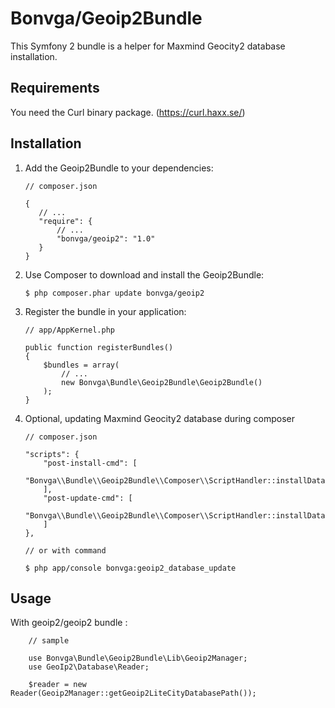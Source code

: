 # Bonvga/Geoip2Bundle

This Symfony 2 bundle is a helper for Maxmind Geocity2 database installation.

Requirements
------------

You need the Curl binary package. (https://curl.haxx.se/)

Installation
------------

 1. Add the Geoip2Bundle to your dependencies:

        // composer.json

        {
           // ...
           "require": {
               // ...
               "bonvga/geoip2": "1.0"
           }
        }

 2. Use Composer to download and install the Geoip2Bundle:

        $ php composer.phar update bonvga/geoip2

 3. Register the bundle in your application:

        // app/AppKernel.php

        public function registerBundles()
        {
            $bundles = array(
                // ...
                new Bonvga\Bundle\Geoip2Bundle\Geoip2Bundle()
            );
        }

 4. Optional, updating Maxmind Geocity2 database during composer

        // composer.json

        "scripts": {
            "post-install-cmd": [
                "Bonvga\\Bundle\\Geoip2Bundle\\Composer\\ScriptHandler::installDatabase"
            ],
            "post-update-cmd": [
                "Bonvga\\Bundle\\Geoip2Bundle\\Composer\\ScriptHandler::installDatabase"
            ]
        },

        // or with command

        $ php app/console bonvga:geoip2_database_update

Usage
-----

With geoip2/geoip2 bundle :

        // sample

        use Bonvga\Bundle\Geoip2Bundle\Lib\Geoip2Manager;
        use GeoIp2\Database\Reader;

        $reader = new Reader(Geoip2Manager::getGeoip2LiteCityDatabasePath());

